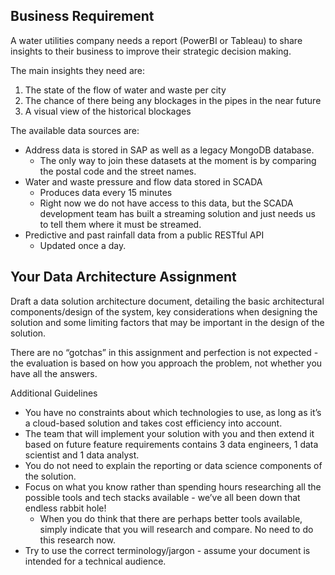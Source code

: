 ## Business Requirement

A water utilities company needs a report (PowerBI or Tableau) to share insights to their business to improve their strategic decision making.

The main insights they need are:

1. The state of the flow of water and waste per city
2. The chance of there being any blockages in the pipes in the near future
3. A visual view of the historical blockages

The available data sources are:

- Address data is stored in SAP as well as a legacy MongoDB database.
  - The only way to join these datasets at the moment is by comparing the postal code and the street names.
- Water and waste pressure and flow data stored in SCADA
  - Produces data every 15 minutes
  - Right now we do not have access to this data, but the SCADA development team has built a streaming solution and just needs us to tell them where it must be streamed.
- Predictive and past rainfall data from a public RESTful API
  - Updated once a day.

## Your Data Architecture Assignment

Draft a data solution architecture document, detailing the basic architectural components/design of the system, key considerations when designing the solution and some limiting factors that may be important in the design of the solution.

There are no “gotchas” in this assignment and perfection is not expected - the evaluation is based on how you approach the problem, not whether you have all the answers.

Additional Guidelines

- You have no constraints about which technologies to use, as long as it’s a cloud-based solution and takes cost efficiency into account.
- The team that will implement your solution with you and then extend it based on future feature requirements contains 3 data engineers, 1 data scientist and 1 data analyst.
- You do not need to explain the reporting or data science components of the solution.
- Focus on what you know rather than spending hours researching all the possible tools and tech stacks available - we’ve all been down that endless rabbit hole!
  - When you do think that there are perhaps better tools available, simply indicate that you will research and compare. No need to do this research now.
- Try to use the correct terminology/jargon - assume your document is intended for a technical audience.

